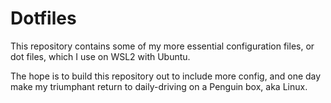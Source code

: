 # Dotfiles

This repository contains some of my more essential configuration files, or
dot files, which I use on WSL2 with Ubuntu.

The hope is to build this repository out to include more config, and one day
make my triumphant return to daily-driving on a Penguin box, aka Linux.

